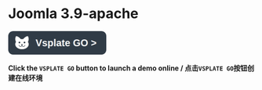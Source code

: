 # Joomla 3.9-apache

<a href="https://www.vsplate.com/?docker-compose=https://github.com/vsplate/dcenvs/joomla/3.9-apache"><img alt="VSPLATE GO" src="https://raw.githubusercontent.com/vsplate/images/master/vsgo_btn.png" width="200px"></a>

**Click the `VSPLATE GO` button to launch a demo online / 点击`VSPLATE GO`按钮创建在线环境**